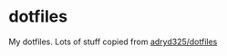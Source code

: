 # dotfiles

My dotfiles. Lots of stuff copied from [adryd325/dotfiles](https://github.com/adryd325/dotfiles)
